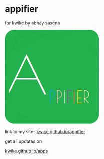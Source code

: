 # appifier
for kwike by abhay saxena


![Alt text](https://raw.githubusercontent.com/kwike/images/master/rounded_corners.png "icon")


link to my site-
[kwike.github.io/appifier](https://kwike.github.io/appifier/)

get all updates on

[kwike.github.io/apps](https://kwike.github.io/apps/)
